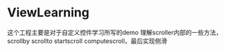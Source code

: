 # ViewLearning
这个工程主要是对于自定义控件学习所写的demo
理解scroller内部的一些方法，scrollby scrollto startscroll computescroll，最后实现侧滑
